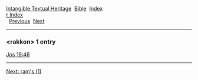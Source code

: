 [Intangible Textual Heritage](../../index)  [Bible](../index) 
[Index](index)   
[r Index](_r_)  
  [Previous](c09122)  [Next](c09124) 

------------------------------------------------------------------------

### &lt;rakkon&gt; 1 entry

[Jos 19:46](../kjv/jos019.htm#046)  

------------------------------------------------------------------------

[Next: ram's (1)](c09124)
